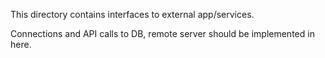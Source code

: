 This directory contains interfaces to external app/services.  

Connections and API calls to DB, remote server should be implemented in here.  
